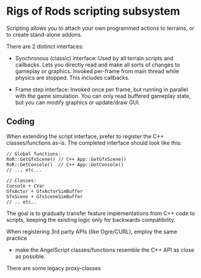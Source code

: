 Rigs of Rods scripting subsystem
================================

Scripting allows you to attach your own programmed actions to terrains,
or to create stand-alone addons.

There are 2 distinct interfaces:
 * Synchronous (classic) interface:
      Used by all terrain scripts and callbacks.
      Lets you directly read and make all sorts of changes to gameplay or graphics.
      Invoked per-frame from main thread while physics are stopped. This includes callbacks.
      
 * Frame step interface:
      Invoked once per frame, but running in parallel with the game simulation.
      You can only read buffered gameplay state, but you can modify graphics or update/draw GUI.

Coding
------

When extending the script interface, prefer to register the C++ classes/functions as-is.
The completed interface should look like this:
```
// Global functions:
RoR::GetGfxScene() // C++ App::GetGfxScene()
RoR::GetConsole()  // C++ App::GetConsole()
// ... etc...

// Classes:
Console + CVar
GfxActor + GfxActorSimBuffer
GfxScene + GfxSceneSimBuffer
// .. etc..
```
The goal is to gradually transfer feature implementations from C++ code to scripts,
keeping the existing logic only for backwards compatibility.

When registering 3rd party APIs (like Ogre/CURL), employ the same practice
- make the AngelScript classes/functions resemble the C++ API as close as possible.

There are some legacy proxy-classes